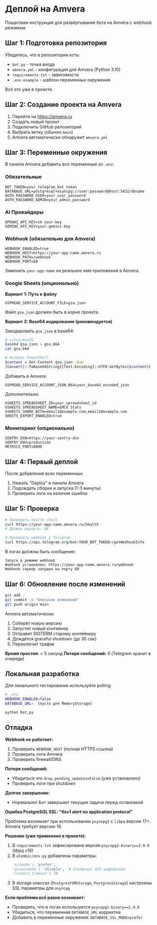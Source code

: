# Деплой на Amvera

Пошаговая инструкция для развёртывания бота на Amvera с webhook режимом.

## Шаг 1: Подготовка репозитория

Убедитесь, что в репозитории есть:
- `bot.py` - точка входа
- `amvera.yml` - конфигурация для Amvera (Python 3.10)
- `requirements.txt` - зависимости
- `.env.example` - шаблон переменных окружения

Всё это уже в проекте.

## Шаг 2: Создание проекта на Amvera

1. Перейти на https://amvera.ru
2. Создать новый проект
3. Подключить GitHub репозиторий
4. Выбрать ветку (обычно `main`)
5. Amvera автоматически обнаружит `amvera.yml`

## Шаг 3: Переменные окружения

В панели Amvera добавить все переменные из `.env`:

### Обязательные

```
BOT_TOKEN=your_telegram_bot_token
DATABASE_URL=postgresql+asyncpg://user:password@host:5432/dbname
AUTH_PASSWORD_USER=your_user_password
AUTH_PASSWORD_ADMIN=your_admin_password
```

### AI Провайдеры

```
OPENAI_API_KEY=sk-your-key
GEMINI_API_KEY=your-gemini-key
```

### Webhook (обязательно для Amvera)

```
WEBHOOK_ENABLED=true
WEBHOOK_HOST=https://your-app-name.amvera.ru
WEBHOOK_PATH=/webhook
WEBHOOK_PORT=80
```

Заменить `your-app-name` на реальное имя приложения в Amvera.

### Google Sheets (опционально)

**Вариант 1: Путь к файлу**
```
GSPREAD_SERVICE_ACCOUNT_FILE=gsa.json
```
Файл `gsa.json` должен быть в корне проекта.

**Вариант 2: Base64 кодирование (рекомендуется)**

Закодировать `gsa.json` в base64:
```bash
# Linux/macOS
base64 gsa.json > gsa.b64
cat gsa.b64

# Windows PowerShell
$content = Get-Content gsa.json -Raw
[Convert]::ToBase64String([Text.Encoding]::UTF8.GetBytes($content))
```

Добавить в Amvera:
```
GSPREAD_SERVICE_ACCOUNT_JSON_B64=your_base64_encoded_json
```

Дополнительно:
```
GSHEETS_SPREADSHEET_ID=your_spreadsheet_id
GSHEETS_SPREADSHEET_NAME=EMCO Stats
GSHEETS_SHARE_WITH=email1@example.com,email2@example.com
SHEETS_EXPORT_ENABLED=true
```

### Мониторинг (опционально)

```
SENTRY_DSN=https://your-sentry-dsn
SENTRY_ENV=production
METRICS_PORT=8000
```

## Шаг 4: Первый деплой

После добавления всех переменных:

1. Нажать "Deploy" в панели Amvera
2. Подождать сборки и запуска (1-3 минуты)
3. Проверить логи на наличие ошибок

## Шаг 5: Проверка

```bash
# Проверить health check
curl https://your-app-name.amvera.ru/health
# Должен вернуть: OK

# Проверить webhook у Telegram
curl https://api.telegram.org/bot<YOUR_BOT_TOKEN>/getWebhookInfo
```

В логах должны быть сообщения:
```
Запуск в режиме webhook
Webhook установлен: https://your-app-name.amvera.ru/webhook
Webhook сервер запущен на порту 80
```

## Шаг 6: Обновление после изменений

```bash
git add .
git commit -m "Описание изменений"
git push origin main
```

Amvera автоматически:
1. Соберёт новую версию
2. Запустит новый контейнер
3. Отправит SIGTERM старому контейнеру
4. Дождётся graceful shutdown (до 30 сек)
5. Переключит трафик

**Время простоя:** < 5 секунд
**Потеря сообщений:** 0 (Telegram хранит в очереди)

## Локальная разработка

Для локального тестирования используйте polling:

```bash
# .env
WEBHOOK_ENABLED=false
DATABASE_URL=  (пусто для MemoryStorage)
```

```bash
python bot.py
```

## Отладка

**Webhook не работает:**
1. Проверить `WEBHOOK_HOST` (полная HTTPS ссылка)
2. Проверить логи Amvera
3. Проверить firewall/DNS

**Потеря сообщений:**
- Убедиться что `drop_pending_updates=False` (уже установлено)
- Проверить логи при shutdown

**Долгое завершение:**
- Нормально! Бот завершает текущие задачи перед остановкой

**Ошибка PostgreSQL SSL: "tlsv1 alert no application protocol"**

Проблема возникает при использовании `psycopg2` с `libpq` версии 17+. Amvera требует версию 16.

**Решение (уже применено в проекте):**
1. В `requirements.txt` зафиксирована версия `psycopg2-binary==2.9.9` (libpq v16)
2. В `alembic/env.py` добавлены параметры:
   ```python
   'sslmode': 'prefer',
   'gssencmode': 'disable',  # Отключает GSS шифрование
   'connect_timeout': 30
   ```
3. В storage классах (`PostgresFSMStorage`, `PostgresStorage`) настроены SSL параметры для `asyncpg`

**Если проблема всё равно возникает:**
- Проверить, что в логах используется `psycopg2-binary==2.9.9`
- Убедиться, что переменная `DATABASE_URL` корректна
- Добавить в переменные окружения: `DATABASE_SSL_MODE=prefer`
